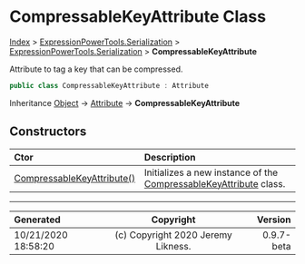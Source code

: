 ﻿# CompressableKeyAttribute Class

[Index](../index.md) > [ExpressionPowerTools.Serialization](ExpressionPowerTools.Serialization.a.md) > [ExpressionPowerTools.Serialization](ExpressionPowerTools.Serialization.n.md) > **CompressableKeyAttribute**

Attribute to tag a key that can be compressed.

```csharp
public class CompressableKeyAttribute : Attribute
```

Inheritance [Object](https://docs.microsoft.com/dotnet/api/system.object) → [Attribute](https://docs.microsoft.com/dotnet/api/system.attribute) → **CompressableKeyAttribute**

## Constructors

| Ctor | Description |
| :-- | :-- |
| [CompressableKeyAttribute()](ExpressionPowerTools.Serialization.CompressableKeyAttribute.ctor.md#compressablekeyattribute) | Initializes a new instance of the [CompressableKeyAttribute](ExpressionPowerTools.Serialization.CompressableKeyAttribute.cs.md) class. |

---

| Generated | Copyright | Version |
| :-- | :-: | --: |
| 10/21/2020 18:58:20 | (c) Copyright 2020 Jeremy Likness. | 0.9.7-beta |
